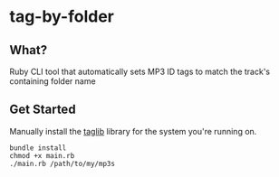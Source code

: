 # tag-by-folder

## What?

Ruby CLI tool that automatically sets MP3 ID tags to match the track's containing folder name

## Get Started

Manually install the [taglib](https://github.com/robinst/taglib-ruby#installation) library for the system you're running on.

```
bundle install
chmod +x main.rb
./main.rb /path/to/my/mp3s
```
